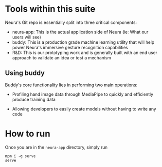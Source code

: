 # Tools within this suite

Neura's Git repo is essentially split into three critical components:

- neura-app: This is the actual application side of Neura (ie: What our users will see)
- buddy: This is a production grade machine learning utility that will help power Neura's immersive gesture recognition capabilities
- R&D: This is our prototyping work and is generally built with an end user approach to validate an idea or test a mechanism

## Using buddy

Buddy's core functionality lies in performing two main operations:

- Profiling hand image data through MediaPipe to quickly and efficiently produce training data

- Allowing developers to easily create models without having to write any code

# How to run

Once you are in the ```neura-app``` directory, simply run 

```
npm i -g serve
serve
```